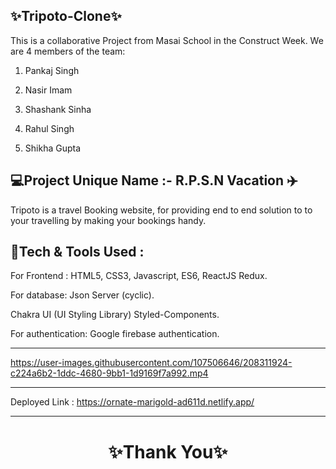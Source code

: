 ✨Tripoto-Clone✨
---
This is a collaborative Project from Masai School in the Construct Week. We are 4 members of the team:

1. Pankaj Singh 

2. Nasir Imam

3. Shashank Sinha

4. Rahul Singh

5. Shikha Gupta

💻Project Unique Name :- R.P.S.N Vacation ✈️
---
Tripoto is a travel Booking website, for providing end to end solution to to your travelling by making your bookings handy.

💫Tech & Tools Used :
--- 

For Frontend : HTML5, CSS3, Javascript, ES6, ReactJS Redux.

For database: Json Server (cyclic).

Chakra UI (UI Styling Library) Styled-Components.

For authentication: Google firebase authentication.

---


https://user-images.githubusercontent.com/107506646/208311924-c224a6b2-1ddc-4680-9bb1-1d9169f7a992.mp4


        
---
Deployed Link : https://ornate-marigold-ad611d.netlify.app/


----
<h1 align="center">✨Thank You✨</h1>

